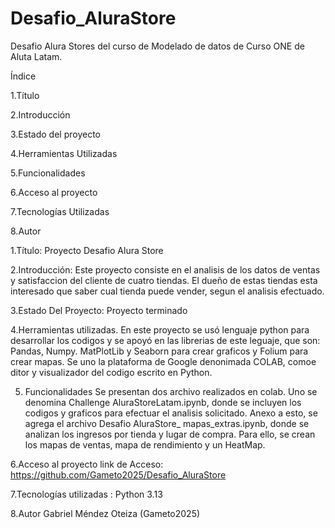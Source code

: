 # Desafio_AluraStore

Desafio Alura Stores del curso de Modelado de datos de Curso ONE de Aluta Latam.

Índice 

1.Título
   
2.Introducción 

3.Estado del proyecto 

4.Herramientas Utilizadas
   
5.Funcionalidades 

6.Acceso al proyecto 

7.Tecnologías Utilizadas 

8.Autor


1.Título:  Proyecto Desafio Alura Store

2.Introducción:  Este proyecto consiste en el analisis de los datos de ventas y satisfaccion del cliente de cuatro tiendas. 
El dueño de estas tiendas esta interesado que saber cual tienda puede vender, segun el analisis efectuado.

3.Estado Del Proyecto:  Proyecto terminado

4.Herramientas utilizadas.
En este proyecto se usó lenguaje python para desarrollar los codigos y se apoyó en las librerias de este leguaje, que son: Pandas, Numpy.  MatPlotLib y Seaborn para crear graficos y Folium para crear mapas. 
Se uno la plataforma de Google denonimada COLAB, comoe ditor y visualizador del codigo escrito en Python.

5. Funcionalidades 
Se presentan dos archivo realizados en colab. Uno se denomina Challenge AluraStoreLatam.ipynb, donde se incluyen los codigos y graficos para efectuar el analisis solicitado.
Anexo a esto, se agrega el archivo Desafio AluraStore_ mapas_extras.ipynb, donde se analizan los ingresos por tienda y lugar de compra. Para ello, se crean los mapas de ventas, mapa de rendimiento y un HeatMap.

6.Acceso al proyecto link de Acceso: https://github.com/Gameto2025/Desafio_AluraStore

7.Tecnologías utilizadas : Python 3.13

8.Autor Gabriel Méndez Oteiza (Gameto2025)
